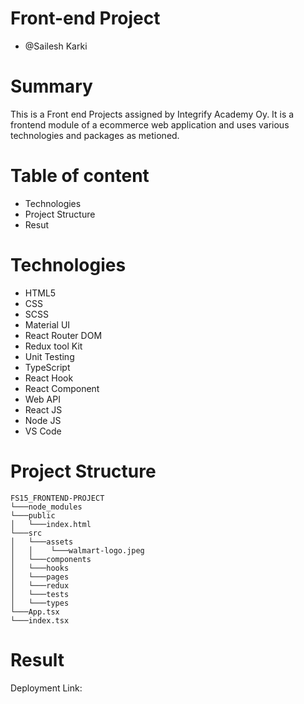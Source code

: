 # Front-end Project
- @Sailesh Karki
# Summary
This is a Front end Projects assigned by Integrify Academy Oy. It is a frontend module of a ecommerce web application and uses various technologies and packages as metioned.

# Table of content
- Technologies
- Project Structure
- Resut

# Technologies
- HTML5
- CSS
- SCSS
- Material UI
- React Router DOM
- Redux tool Kit
- Unit Testing
- TypeScript
- React Hook
- React Component
- Web API
- React JS
- Node JS
- VS Code

# Project Structure
```
FS15_FRONTEND-PROJECT
└───node_modules
└───public
│   └───index.html
└───src
│   └───assets
│   │    └───walmart-logo.jpeg
│   └───components
│   └───hooks
│   └───pages
│   └───redux
│   └───tests
│   └───types
└───App.tsx
└───index.tsx
```

# Result
Deployment Link: 